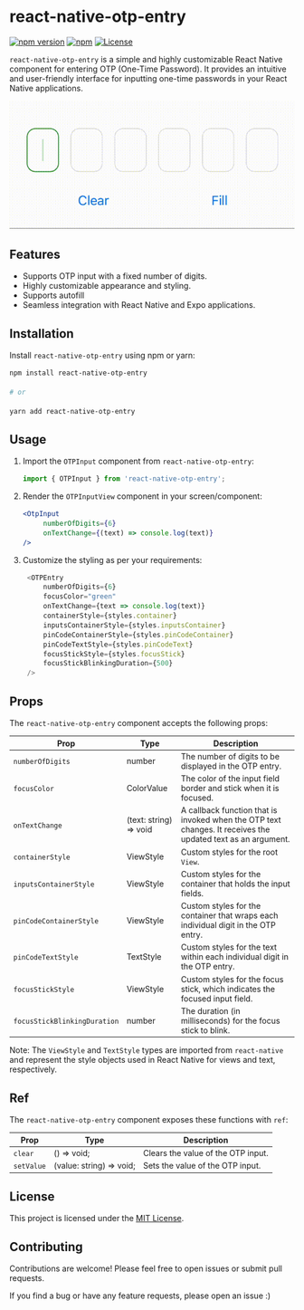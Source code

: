# react-native-otp-entry

[![npm version](https://badge.fury.io/js/react-native-otp-entry.svg)](https://badge.fury.io/js/react-native-otp-entry)
[![npm](https://img.shields.io/npm/dm/react-native-otp-entry.svg)]()
[![License](https://img.shields.io/badge/license-MIT-blue.svg)](https://github.com/your-username/react-native-otp-entry/blob/main/LICENSE)

`react-native-otp-entry` is a simple and highly customizable React Native component for entering OTP (One-Time Password). It provides an intuitive and user-friendly interface for inputting one-time passwords in your React Native applications.

![Demo](otp_demo.gif)

## Features

- Supports OTP input with a fixed number of digits.
- Highly customizable appearance and styling.
- Supports autofill
- Seamless integration with React Native and Expo applications.

## Installation

Install `react-native-otp-entry` using npm or yarn:

```bash
npm install react-native-otp-entry

# or

yarn add react-native-otp-entry
```

## Usage

1. Import the `OTPInput` component from `react-native-otp-entry`:

   ```javascript
   import { OTPInput } from 'react-native-otp-entry';
   ```

2. Render the `OTPInputView` component in your screen/component:

   ```jsx
   <OtpInput 
        numberOfDigits={6}
        onTextChange={(text) => console.log(text)}
   />
   ```

3. Customize the styling as per your requirements:

   ```javascript
    <OTPEntry
        numberOfDigits={6}
        focusColor="green"
        onTextChange={text => console.log(text)}
        containerStyle={styles.container}
        inputsContainerStyle={styles.inputsContainer}
        pinCodeContainerStyle={styles.pinCodeContainer}
        pinCodeTextStyle={styles.pinCodeText}
        focusStickStyle={styles.focusStick}
        focusStickBlinkingDuration={500}
    />
   ```



## Props

The `react-native-otp-entry` component accepts the following props:

| Prop                           | Type                            | Description                                                                                                                                       |
| ------------------------------ | ------------------------------- | ------------------------------------------------------------------------------------------------------------------------------------------------- |
| `numberOfDigits`               | number                          | The number of digits to be displayed in the OTP entry.                                                                                            |
| `focusColor`                   | ColorValue                      | The color of the input field border and stick when it is focused.                                                                                                  |
| `onTextChange`                 | (text: string) => void          | A callback function that is invoked when the OTP text changes. It receives the updated text as an argument.                                        |
| `containerStyle`               | ViewStyle                       | Custom styles for the root `View`.                                                                                         |
| `inputsContainerStyle`         | ViewStyle                       | Custom styles for the container that holds the input fields.                                                                                      |
| `pinCodeContainerStyle`        | ViewStyle                       | Custom styles for the container that wraps each individual digit in the OTP entry.                                                                |
| `pinCodeTextStyle`             | TextStyle                       | Custom styles for the text within each individual digit in the OTP entry.                                                                         |
| `focusStickStyle`              | ViewStyle                       | Custom styles for the focus stick, which indicates the focused input field.                                                                       |
| `focusStickBlinkingDuration`   | number                          | The duration (in milliseconds) for the focus stick to blink.                                                     |

Note: The `ViewStyle` and `TextStyle` types are imported from `react-native` and represent the style objects used in React Native for views and text, respectively.



## Ref

The `react-native-otp-entry` component exposes these functions with `ref`:

| Prop                           | Type                            | Description                                                                                                                                       |
| ------------------------------ | ------------------------------- | ------------------------------------------------------------------------------------------------------------------------------------------------- |
| `clear`               | () => void;                          |  Clears the value of the OTP input.                                                                                            |
| `setValue`                   | (value: string) => void;                      | Sets the value of the OTP input.


## License

This project is licensed under the [MIT License](https://github.com/your-username/react-native-otp-entry/blob/main/LICENSE).

## Contributing

Contributions are welcome! Please feel free to open issues or submit pull requests.

If you find a bug or have any feature requests, please open an issue :)